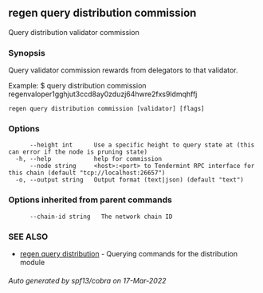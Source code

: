 ## regen query distribution commission

Query distribution validator commission

### Synopsis

Query validator commission rewards from delegators to that validator.

Example:
$ <appd> query distribution commission regenvaloper1gghjut3ccd8ay0zduzj64hwre2fxs9ldmqhffj

```
regen query distribution commission [validator] [flags]
```

### Options

```
      --height int      Use a specific height to query state at (this can error if the node is pruning state)
  -h, --help            help for commission
      --node string     <host>:<port> to Tendermint RPC interface for this chain (default "tcp://localhost:26657")
  -o, --output string   Output format (text|json) (default "text")
```

### Options inherited from parent commands

```
      --chain-id string   The network chain ID
```

### SEE ALSO

* [regen query distribution](regen_query_distribution.md)	 - Querying commands for the distribution module

###### Auto generated by spf13/cobra on 17-Mar-2022
